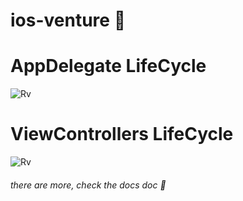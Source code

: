 ios-venture :rocket:
===========



AppDelegate LifeCycle
=====================
![Rv](https://raw.githubusercontent.com/ri-valerio/ios-venture/master/delegateLifeCycle.png)


ViewControllers LifeCycle
=========================

![Rv](https://raw.githubusercontent.com/ri-valerio/ios-venture/master/ViewLifeCycle.jpg)


###### there are more, check the docs doc  :dash:

